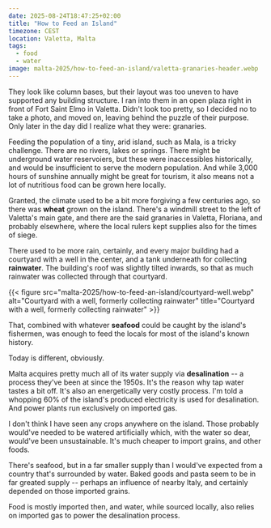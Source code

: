 ```yaml
---
date: 2025-08-24T18:47:25+02:00
title: "How to Feed an Island"
timezone: CEST
location: Valetta, Malta
tags:
  - food
  - water
image: malta-2025/how-to-feed-an-island/valetta-granaries-header.webp
---
```


They look like column bases, but their layout was too uneven to have supported any building structure. I ran into them in an open plaza right in front of Fort Saint Elmo in Valetta. Didn't look too pretty, so I decided no to take a photo, and moved on, leaving behind the puzzle of their purpose. Only later in the day did I realize what they were: granaries.

<!--more-->

Feeding the population of a tiny, arid island, such as Mala, is a tricky challenge. There are no rivers, lakes or springs. There might be underground water reservoiers, but these were inaccessibles historically, and would be insufficient to serve the modern population. And while 3,000 hours of sunshine annually might be great for tourism, it also means not a lot of nutritious food can be grown here locally.

Granted, the climate used to be a bit more forgiving a few centuries ago, so there was **wheat** grown on the island. There's a windmill street to the left of Valetta's main gate, and there are the said granaries in Valetta, Floriana, and probably elsewhere, where the local rulers kept supplies also for the times of siege.

There used to be more rain, certainly, and every major building had a courtyard with a well in the center, and a tank underneath for collecting **rainwater**. The building's roof was slightly tilted inwards, so that as much rainwater was collected through that courtyard.

{{< figure src="malta-2025/how-to-feed-an-island/courtyard-well.webp" alt="Courtyard with a well, formerly collecting rainwater" title="Courtyard with a well, formerly collecting rainwater" >}}

That, combined with whatever **seafood** could be caught by the island's fishermen, was enough to feed the locals for most of the island's known history.

Today is different, obviously.

Malta acquires pretty much all of its water supply via **desalination** -- a process they've been at since the 1950s. It's the reason why tap water tastes a bit off. It's also an energetically very costly process. I'm told a whopping 60% of the island's produced electricity is used for desalination. And power plants run exclusively on imported gas.

I don't think I have seen any crops anywhere on the island. Those probably would've needed to be watered artificially which, with the water so dear, would've been unsustainable. It's much cheaper to import grains, and other foods.

There's seafood, but in a far smaller supply than I would've expected from a country that's surrounded by water. Baked goods and pasta seem to be in far greated supply -- perhaps an influence of nearby Italy, and certainly depended on those imported grains.

Food is mostly imported then, and water, while sourced locally, also relies on imported gas to power the desalination process.
